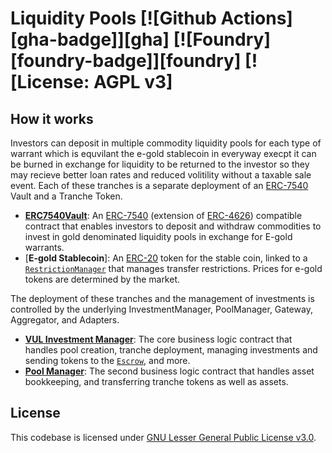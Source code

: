 # Liquidity Pools [![Github Actions][gha-badge]][gha] [![Foundry][foundry-badge]][foundry] [![License: AGPL v3]

## How it works

Investors can deposit in multiple commodity liquidity pools for each type of warrant which is equvilant the e-gold stablecoin in everyway execpt it can be burned in exchange for liquidity to be returned to the investor so they may recieve better loan rates and reduced volitility without a taxable sale event. Each of these tranches is a separate deployment of an [ERC-7540](https://eips.ethereum.org/EIPS/eip-7540) Vault and a Tranche Token.
- [**ERC7540Vault**](https://github.com/centrifuge/liquidity-pools/blob/main/src/ERC7540Vault.sol): An [ERC-7540](https://eips.ethereum.org/EIPS/eip-7540) (extension of [ERC-4626](https://ethereum.org/en/developers/docs/standards/tokens/erc-4626/)) compatible contract that enables investors to deposit and withdraw commodities to invest in gold denominated liquidity pools in exchange for E-gold warrants.
- [**E-gold Stablecoin**]: An [ERC-20](https://ethereum.org/en/developers/docs/standards/tokens/erc-20/) token for the stable coin, linked to a [`RestrictionManager`](https://github.com/centrifuge/liquidity-pools/blob/main/src/token/RestrictionManager.sol) that manages transfer restrictions. Prices for e-gold tokens are determined by the market.

The deployment of these tranches and the management of investments is controlled by the underlying InvestmentManager, PoolManager, Gateway, Aggregator, and Adapters.
- [**VUL Investment Manager**](https://github.com/centrifuge/liquidity-pools/blob/main/src/InvestmentManager.sol): The core business logic contract that handles pool creation, tranche deployment, managing investments and sending tokens to the [`Escrow`](https://github.com/centrifuge/liquidity-pools/blob/main/src/Escrow.sol), and more.
- [**Pool Manager**](https://github.com/centrifuge/liquidity-pools/blob/main/src/PoolManager.sol): The second business logic contract that handles asset bookkeeping, and transferring tranche tokens as well as assets.


## License
This codebase is licensed under [GNU Lesser General Public License v3.0](https://github.com/centrifuge/liquidity-pools/blob/main/LICENSE).
